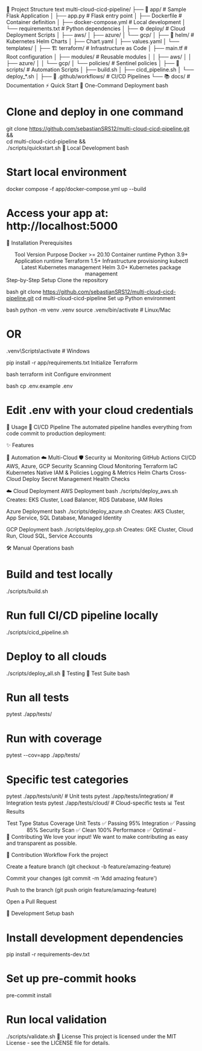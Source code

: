 📁 Project Structure
text
multi-cloud-cicd-pipeline/
├── 🐳 app/                          # Sample Flask Application
│   ├── app.py                      # Flask entry point
│   ├── Dockerfile                  # Container definition
│   ├── docker-compose.yml          # Local development
│   └── requirements.txt            # Python dependencies
│
├── ⚙️ deploy/                       # Cloud Deployment Scripts
│   ├── aws/
│   ├── azure/
│   └── gcp/
│
├── 🎯 helm/                        # Kubernetes Helm Charts
│   ├── Chart.yaml
│   ├── values.yaml
│   └── templates/
│
├── 🏗️ terraform/                   # Infrastructure as Code
│   ├── main.tf                     # Root configuration
│   ├── modules/                    # Reusable modules
│   │   ├── aws/
│   │   ├── azure/
│   │   └── gcp/
│   └── policies/                   # Sentinel policies
│
├── 📜 scripts/                     # Automation Scripts
│   ├── build.sh
│   ├── cicd_pipeline.sh
│   └── deploy_*.sh
│
├── 🔧 .github/workflows/           # CI/CD Pipelines
└── 📚 docs/                        # Documentation
⚡ Quick Start
🚀 One-Command Deployment
bash
# Clone and deploy in one command
git clone https://github.com/sebastianSRS12/multi-cloud-cicd-pipeline.git && \
cd multi-cloud-cicd-pipeline && \
./scripts/quickstart.sh
🐳 Local Development
bash
# Start local environment
docker compose -f app/docker-compose.yml up --build

# Access your app at: http://localhost:5000
🔧 Installation
Prerequisites
<div align="center">
Tool	Version	Purpose
Docker	>= 20.10	Container runtime
Python	3.9+	Application runtime
Terraform	1.5+	Infrastructure provisioning
kubectl	Latest	Kubernetes management
Helm	3.0+	Kubernetes package management
</div>
Step-by-Step Setup
Clone the repository

bash
git clone https://github.com/sebastianSRS12/multi-cloud-cicd-pipeline.git
cd multi-cloud-cicd-pipeline
Set up Python environment

bash
python -m venv .venv
source .venv/bin/activate  # Linux/Mac
# OR
.venv\Scripts\activate    # Windows

pip install -r app/requirements.txt
Initialize Terraform

bash
terraform init
Configure environment

bash
cp .env.example .env
# Edit .env with your cloud credentials
🚀 Usage
🔄 CI/CD Pipeline
The automated pipeline handles everything from code commit to production deployment:



✨ Features

🔄 Automation	☁️ Multi-Cloud	🛡️ Security	📊 Monitoring
GitHub Actions CI/CD	AWS, Azure, GCP	Security Scanning	Cloud Monitoring
Terraform IaC	Kubernetes Native	IAM & Policies	Logging & Metrics
Helm Charts	Cross-Cloud Deploy	Secret Management	Health Checks






☁️ Cloud Deployment
AWS Deployment
bash
./scripts/deploy_aws.sh
Creates: EKS Cluster, Load Balancer, RDS Database, IAM Roles

Azure Deployment
bash
./scripts/deploy_azure.sh
Creates: AKS Cluster, App Service, SQL Database, Managed Identity

GCP Deployment
bash
./scripts/deploy_gcp.sh
Creates: GKE Cluster, Cloud Run, Cloud SQL, Service Accounts

🛠️ Manual Operations
bash
# Build and test locally
./scripts/build.sh

# Run full CI/CD pipeline locally
./scripts/cicd_pipeline.sh

# Deploy to all clouds
./scripts/deploy_all.sh
🧪 Testing
🎯 Test Suite
bash
# Run all tests
pytest ./app/tests/

# Run with coverage
pytest --cov=app ./app/tests/

# Specific test categories
pytest ./app/tests/unit/           # Unit tests
pytest ./app/tests/integration/    # Integration tests
pytest ./app/tests/cloud/          # Cloud-specific tests
📊 Test Results
<div align="center">
Test Type	Status	Coverage
Unit Tests	✅ Passing	95%
Integration	✅ Passing	85%
Security Scan	✅ Clean	100%
Performance	✅ Optimal	-
</div>
🤝 Contributing
We love your input! We want to make contributing as easy and transparent as possible.

🎯 Contribution Workflow
Fork the project

Create a feature branch (git checkout -b feature/amazing-feature)

Commit your changes (git commit -m 'Add amazing feature')

Push to the branch (git push origin feature/amazing-feature)

Open a Pull Request

📝 Development Setup
bash
# Install development dependencies
pip install -r requirements-dev.txt

# Set up pre-commit hooks
pre-commit install

# Run local validation
./scripts/validate.sh
📄 License
This project is licensed under the MIT License - see the LICENSE file for details.
